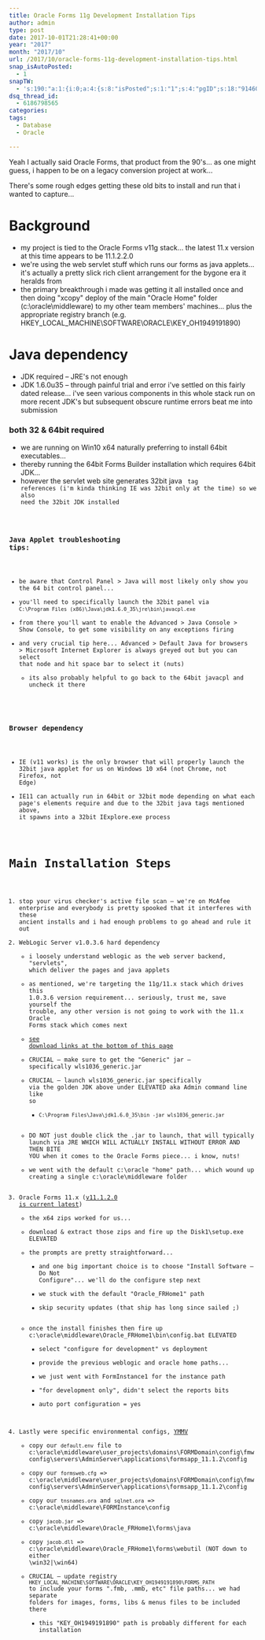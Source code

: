 ```yaml
---
title: Oracle Forms 11g Development Installation Tips
author: admin
type: post
date: 2017-10-01T21:28:41+00:00
year: "2017"
month: "2017/10"
url: /2017/10/oracle-forms-11g-development-installation-tips.html
snap_isAutoPosted:
  - 1
snapTW:
  - 's:190:"a:1:{i:0;a:4:{s:8:"isPosted";s:1:"1";s:4:"pgID";s:18:"914602998038355969";s:7:"postURL";s:53:"https://twitter.com/BeejSEA/status/914602998038355969";s:5:"pDate";s:19:"2017-10-01 21:28:43";}}";'
dsq_thread_id:
  - 6186798565
categories:
tags:
  - Database
  - Oracle

---
```

Yeah I actually said Oracle Forms, that product from the 90's... as one might guess, i happen to be on a legacy conversion project at work...
  
There's some rough edges getting these old bits to install and run that i wanted to capture...
<!--more-->

# Background

  * my project is tied to the Oracle Forms v11g stack... the latest 11.x version at this time appears to be 11.1.2.2.0
  * we're using the web servlet stuff which runs our forms as java applets... it's actually a pretty slick rich client arrangement for the bygone era it heralds from
  * <span class="hl">the primary breakthrough i made was getting it all installed once and then doing "xcopy" deploy of the main "Oracle Home" folder (c:\oracle\middleware) to my other team members' machines</span>... plus the appropriate registry branch (e.g. HKEY\_LOCAL\_MACHINE\SOFTWARE\ORACLE\KEY_OH1949191890)

# Java dependency

  * JDK required &#8211; JRE's not enough
  * JDK 1.6.0u35 &#8211; through painful trial and error i've settled on this fairly dated release... i've seen various components in this whole stack run on more recent JDK's but subsequent obscure runtime errors beat me into submission

### both 32 & 64bit required

  * we are running on Win10 x64 naturally preferring to install 64bit executables...
  * thereby running the 64bit Forms Builder installation which requires 64bit JDK...
  * however the servlet web site generates 32bit java <code> tag references (i'm kinda thinking IE was 32bit only at the time) so we also need the 32bit JDK installed

### Java Applet troubleshooting tips:

  * be aware that Control Panel > Java will most likely only show you the 64 bit control panel...
  * you'll need to specifically launch the 32bit panel via `C:\Program Files (x86)\Java\jdk1.6.0_35\jre\bin\javacpl.exe`
  * from there you'll want to enable the Advanced > Java Console > Show Console, to get some visibility on any exceptions firing
  * and very crucial tip here... Advanced > Default Java for browsers > Microsoft Internet Explorer is always greyed out but you can select that node and hit space bar to select it (nuts) 
      * its also probably helpful to go back to the 64bit javacpl and uncheck it there

### Browser dependency

  * IE (v11 works) is the only browser that will properly launch the 32bit java applet for us on Windows 10 x64 (not Chrome, not Firefox, not Edge)
  * IE11 can actually run in 64bit or 32bit mode depending on what each page's elements require and due to the 32bit java tags mentioned above, it spawns into a 32bit IExplore.exe process

# Main Installation Steps

  1. stop your virus checker's active file scan &#8211; we're on McAfee enterprise and everybody is pretty spooked that it interferes with these ancient installs and i had enough problems to go ahead and rule it out
  2. WebLogic Server <span class="hl">v1.0.3.6 hard dependency</span> 
      * i loosely understand weblogic as the web server backend, "servlets", which deliver the pages and java applets
      * as mentioned, we're targeting the 11g/11.x stack which drives this 1.0.3.6 version requirement... seriously, trust me, save yourself the trouble, any other version is not going to work with the 11.x Oracle Forms stack which comes next
      * [see download links at the bottom of this page][1]
      * <span class="hl">CRUCIAL &#8211; make sure to get the "Generic" jar &#8211; specifically wls1036_generic.jar</span>
      * <span class="hl">CRUCIAL &#8211; launch wls1036_generic.jar specifically via the golden JDK above under ELEVATED aka Admin command line like so</span> 
          * `C:\Program Files\Java\jdk1.6.0_35\bin -jar wls1036_generic.jar`
      * DO NOT just double click the .jar to launch, that will typically launch via JRE WHICH WILL ACTUALLY INSTALL WITHOUT ERROR AND THEN BITE YOU when it comes to the Oracle Forms piece... i know, nuts!
      * we went with the default c:\oracle "home" path... which wound up creating a single c:\oracle\middleware folder
  3. Oracle Forms 11.x ([v11.1.2.0 is current latest][2]) 
      * the x64 zips worked for us...
      * download & extract those zips and fire up the Disk1\setup.exe ELEVATED
      * the prompts are pretty straightforward... 
          * and one big important choice is to choose "Install Software &#8211; Do Not Configure"... we'll do the configure step next
          * we stuck with the default "Oracle_FRHome1" path
          * skip security updates (that ship has long since sailed ;)
      * once the install finishes then fire up c:\oracle\middleware\Oracle_FRHome1\bin\config.bat ELEVATED 
          * select "configure for development" vs deployment
          * provide the previous weblogic and oracle home paths...
          * we just went with FormInstance1 for the instance path
          * "for development only", didn't select the reports bits
          * auto port configuration = yes
  4. Lastly were specific environmental configs, [YMMV][3] 
      * copy our `default.env` file to c:\oracle\middleware\user\_projects\domains\FORMDomain\config\fmwconfig\servers\AdminServer\applications\formsapp\_11.1.2\config
      * copy our `formsweb.cfg` => c:\oracle\middleware\user\_projects\domains\FORMDomain\config\fmwconfig\servers\AdminServer\applications\formsapp\_11.1.2\config
      * copy our `tnsnames.ora` and `sqlnet.ora` => c:\oracle\middleware\FORMInstance\config
      * copy `jacob.jar` => c:\oracle\middleware\Oracle_FRHome1\forms\java
      * copy `jacob.dll` => c:\oracle\middleware\Oracle_FRHome1\forms\webutil (NOT down to either \win32|\win64)
      * CRUCIAL &#8211; update registry `HKEY_LOCAL_MACHINE\SOFTWARE\ORACLE\KEY_OH1949191890\FORMS_PATH` to include your forms ".fmb, .mmb, etc" file paths... we had separate folders for images, forms, libs & menus files to be included there 
          * this "KEY_OH1949191890" path is probably different for each installation

 [1]: https://www.oracle.com/technetwork/middleware/weblogic/downloads/wls-main-097127.html
 [2]: https://www.oracle.com/technetwork/developer-tools/forms/downloads/forms-downloads-11g-2735004.html
 [3]: https://en.wiktionary.org/wiki/your_mileage_may_vary#English